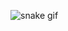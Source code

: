 ![snake gif](https://github.com/dehberto/dehberto/blob/output/github-contribution-grid-snake-dark.svg)

